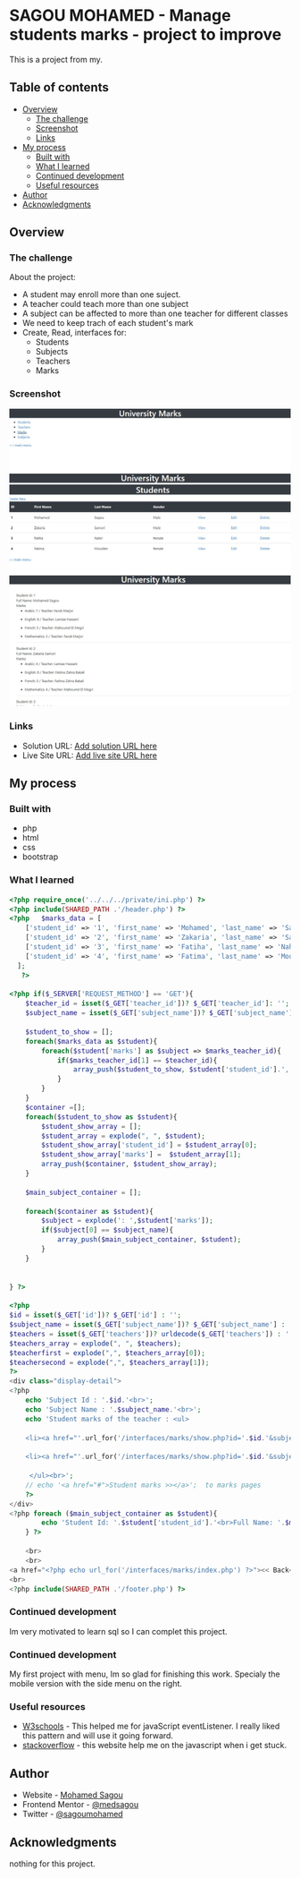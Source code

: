 # SAGOU MOHAMED - Manage students marks - project to improve

This is a project from my.

## Table of contents

- [Overview](#overview)
  - [The challenge](#the-challenge)
  - [Screenshot](#screenshot)
  - [Links](#links)
- [My process](#my-process)
  - [Built with](#built-with)
  - [What I learned](#what-i-learned)
  - [Continued development](#continued-development)
  - [Useful resources](#useful-resources)
- [Author](#author)
- [Acknowledgments](#acknowledgments)


## Overview

### The challenge

About the project:

- A student may enroll more than one suject.
- A teacher could teach more than one subject
- A subject can be affected to more than one teacher for different classes
- We need to keep trach of each student's mark
- Create, Read, interfaces for:
  - Students
  - Subjects
  - Teachers
  - Marks

### Screenshot

![](./screen11.JPG)
![](./screen22.JPG)
![](./screen33.JPG)

### Links

- Solution URL: [Add solution URL here](https://your-solution-url.com)
- Live Site URL: [Add live site URL here](https://your-live-site-url.com)

## My process

### Built with

- php
- html
- css
- bootstrap


### What I learned




```php
<?php require_once('../../../private/ini.php') ?>
<?php include(SHARED_PATH .'/header.php') ?>
<?php   $marks_data = [
    ['student_id' => '1', 'first_name' => 'Mohamed', 'last_name' => 'Sagou', 'gender' => 'M','date_of_birth' => '10/01/2002', 'marks'=>['Arabic'=>[7,2],'English'=> [8,3], 'French' => [5,1], 'Mathematics'=> [3,2]]],
    ['student_id' => '2', 'first_name' => 'Zakaria', 'last_name' => 'Samori', 'gender' => 'M','date_of_birth' => '10/03/2001', 'marks'=>['Arabic'=> [4,3] ,'English'=> [8,4], 'French' => [5,4], 'Mathematics'=> [4, 1]]],
    ['student_id' => '3', 'first_name' => 'Fatiha', 'last_name' => 'Nahri', 'gender' => 'F','date_of_birth' => '10/08/2000', 'marks'=>['Arabic'=> [10,2], 'English'=> [8,3], 'French' => [5,1], 'Mathematics'=> [9,2]]],
    ['student_id' => '4', 'first_name' => 'Fatima', 'last_name' => 'Mouiden', 'gender' => 'F','date_of_birth' => '04/11/1999', 'marks'=>['Arabic'=> [6,3] ,'English'=> [9,4], 'French' => [10,4], 'Mathematics'=> [8, 1]]],
  ];
   ?>

<?php if($_SERVER['REQUEST_METHOD'] == 'GET'){
    $teacher_id = isset($_GET['teacher_id'])? $_GET['teacher_id']: '';
    $subject_name = isset($_GET['subject_name'])? $_GET['subject_name'] : '';

    $student_to_show = [];
    foreach($marks_data as $student){
        foreach($student['marks'] as $subject => $marks_teacher_id){
            if($marks_teacher_id[1] == $teacher_id){
                array_push($student_to_show, $student['student_id'].', '.$subject.': '.$marks_teacher_id[0]);
            }
        }
    }
    $container =[];
    foreach($student_to_show as $student){
        $student_show_array = [];
        $student_array = explode(", ", $student);
        $student_show_array['student_id'] = $student_array[0];
        $student_show_array['marks'] =  $student_array[1];
        array_push($container, $student_show_array);
    }

    $main_subject_container = [];

    foreach($container as $student){
        $subject = explode(': ',$student['marks']);
        if($subject[0] == $subject_name){
            array_push($main_subject_container, $student);
        }
    }


} ?>

<?php
$id = isset($_GET['id'])? $_GET['id'] : '';
$subject_name = isset($_GET['subject_name'])? $_GET['subject_name'] : '';
$teachers = isset($_GET['teachers'])? urldecode($_GET['teachers']) : '';
$teachers_array = explode(", ", $teachers);
$teacherfirst = explode(",", $teachers_array[0]);
$teachersecond = explode(",", $teachers_array[1]);
?>
<div class="display-detail">
<?php
    echo 'Subject Id : '.$id.'<br>';
    echo 'Subject Name : '.$subject_name.'<br>';
    echo 'Student marks of the teacher : <ul>

    <li><a href="'.url_for('/interfaces/marks/show.php?id='.$id.'&subject_name='.$subject_name.'&teachers='.urlencode($teachers)).'&teacher_id='.urlencode($teacherfirst[0]).'">'.$teacherfirst[1].'</a></li>

    <li><a href="'.url_for('/interfaces/marks/show.php?id='.$id.'&subject_name='.$subject_name.'&teachers='.urlencode($teachers)).'&teacher_id='.urlencode($teachersecond[0]).'">'.$teachersecond[1].'</a></li>

     </ul><br>';
    // echo '<a href="#">Student marks >></a>';  to marks pages
    ?>
</div>
<?php foreach ($main_subject_container as $student){
        echo 'Student Id: '.$student['student_id'].'<br>Full Name: '.$marks_data[(int) $student['student_id'] - 1]['first_name'].' '.$marks_data[(int) $student['student_id'] - 1]['last_name'].'<br>'.'Subjects Marks: '.$student['marks'].'<br><br>';
    } ?>

    <br>
    <br>
<a href="<?php echo url_for('/interfaces/marks/index.php') ?>"><< Back</a>
<br>
<?php include(SHARED_PATH .'/footer.php') ?>
```



### Continued development

Im very motivated to learn sql so I can complet this project.


### Continued development

My first project with menu, Im so glad for finishing this work. Specialy the mobile version with the side menu on the right.


### Useful resources

- [W3schools](https://www.w3schools.com/) - This helped me for javaScript eventListener. I really liked this pattern and will use it going forward.
- [stackoverflow](https://stackoverflow.com/) - this website help me on the javascript when i get stuck.
## Author

- Website - [Mohamed Sagou](https://github.com/medsagou)
- Frontend Mentor - [@medsagou](https://www.frontendmentor.io/profile/medsagou)
- Twitter - [@sagoumohamed](https://www.twitter.com/sagoumohamed)

## Acknowledgments

nothing for this project.
